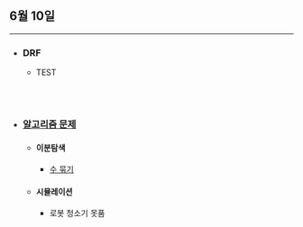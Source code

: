 ## 6월 10일


***

* ### DRF 
  * TEST

<br>

<br> 

* ### __[알고리즘 문제](https://github.com/CureLatte/Bae_joonHub.git)__
  * #### 이분탐색
    * [수 묶기](https://github.com/CureLatte/Bae_joonHub/tree/main/%EB%B0%B1%EC%A4%80/Gold/1744.%E2%80%85%EC%88%98%E2%80%85%EB%AC%B6%EA%B8%B0)

  * #### 시뮬레이션 
    * 로봇 청소기 못품